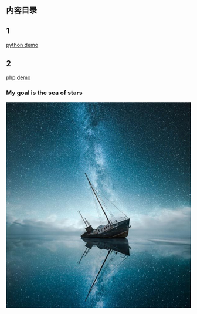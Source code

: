 ## 内容目录
## 1 
[python demo](https://github.com/sky19890315/PHP-MYSQL-JS/tree/master/sky-python)
<br>
## 2 
[php demo](https://github.com/sky19890315/PHP-MYSQL-JS/tree/master/demo)
<br>
### My goal is the sea of stars
![image](https://github.com/sky19890315/PHP-MYSQL-JS/blob/master/img/sea.jpeg)
